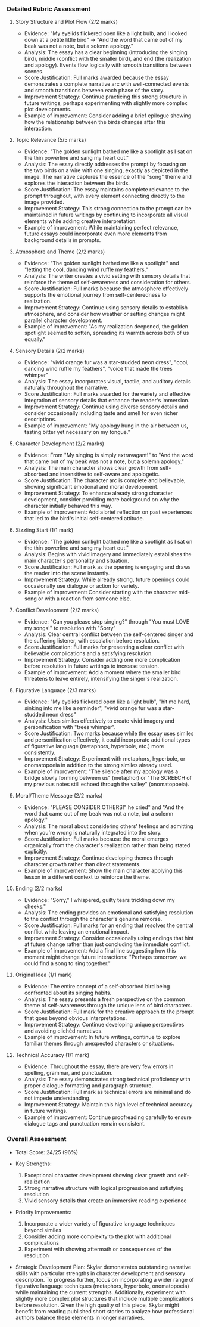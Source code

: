 ### Detailed Rubric Assessment

1. Story Structure and Plot Flow (2/2 marks)
   - Evidence: "My eyelids flickered open like a light bulb, and I looked down at a petite little bird" -> "And the word that came out of my beak was not a note, but a solemn apology."
   - Analysis: The essay has a clear beginning (introducing the singing bird), middle (conflict with the smaller bird), and end (the realization and apology). Events flow logically with smooth transitions between scenes.
   - Score Justification: Full marks awarded because the essay demonstrates a complete narrative arc with well-connected events and smooth transitions between each phase of the story.
   - Improvement Strategy: Continue practicing this strong structure in future writings, perhaps experimenting with slightly more complex plot developments.
   - Example of improvement: Consider adding a brief epilogue showing how the relationship between the birds changes after this interaction.

2. Topic Relevance (5/5 marks)
   - Evidence: "The golden sunlight bathed me like a spotlight as I sat on the thin powerline and sang my heart out."
   - Analysis: The essay directly addresses the prompt by focusing on the two birds on a wire with one singing, exactly as depicted in the image. The narrative captures the essence of the "song" theme and explores the interaction between the birds.
   - Score Justification: The essay maintains complete relevance to the prompt throughout, with every element connecting directly to the image provided.
   - Improvement Strategy: This strong connection to the prompt can be maintained in future writings by continuing to incorporate all visual elements while adding creative interpretation.
   - Example of improvement: While maintaining perfect relevance, future essays could incorporate even more elements from background details in prompts.

3. Atmosphere and Theme (2/2 marks)
   - Evidence: "The golden sunlight bathed me like a spotlight" and "letting the cool, dancing wind ruffle my feathers."
   - Analysis: The writer creates a vivid setting with sensory details that reinforce the theme of self-awareness and consideration for others.
   - Score Justification: Full marks because the atmosphere effectively supports the emotional journey from self-centeredness to realization.
   - Improvement Strategy: Continue using sensory details to establish atmosphere, and consider how weather or setting changes might parallel character development.
   - Example of improvement: "As my realization deepened, the golden spotlight seemed to soften, spreading its warmth across both of us equally."

4. Sensory Details (2/2 marks)
   - Evidence: "vivid orange fur was a star-studded neon dress", "cool, dancing wind ruffle my feathers", "voice that made the trees whimper"
   - Analysis: The essay incorporates visual, tactile, and auditory details naturally throughout the narrative.
   - Score Justification: Full marks awarded for the variety and effective integration of sensory details that enhance the reader's immersion.
   - Improvement Strategy: Continue using diverse sensory details and consider occasionally including taste and smell for even richer descriptions.
   - Example of improvement: "My apology hung in the air between us, tasting bitter yet necessary on my tongue."

5. Character Development (2/2 marks)
   - Evidence: From "My singing is simply extravagant!" to "And the word that came out of my beak was not a note, but a solemn apology."
   - Analysis: The main character shows clear growth from self-absorbed and insensitive to self-aware and apologetic.
   - Score Justification: The character arc is complete and believable, showing significant emotional and moral development.
   - Improvement Strategy: To enhance already strong character development, consider providing more background on why the character initially behaved this way.
   - Example of improvement: Add a brief reflection on past experiences that led to the bird's initial self-centered attitude.

6. Sizzling Start (1/1 mark)
   - Evidence: "The golden sunlight bathed me like a spotlight as I sat on the thin powerline and sang my heart out."
   - Analysis: Begins with vivid imagery and immediately establishes the main character's personality and situation.
   - Score Justification: Full mark as the opening is engaging and draws the reader into the scene instantly.
   - Improvement Strategy: While already strong, future openings could occasionally use dialogue or action for variety.
   - Example of improvement: Consider starting with the character mid-song or with a reaction from someone else.

7. Conflict Development (2/2 marks)
   - Evidence: "Can you please stop singing?" through "You must LOVE my songs!" to resolution with "Sorry"
   - Analysis: Clear central conflict between the self-centered singer and the suffering listener, with escalation before resolution.
   - Score Justification: Full marks for presenting a clear conflict with believable complications and a satisfying resolution.
   - Improvement Strategy: Consider adding one more complication before resolution in future writings to increase tension.
   - Example of improvement: Add a moment where the smaller bird threatens to leave entirely, intensifying the singer's realization.

8. Figurative Language (2/3 marks)
   - Evidence: "My eyelids flickered open like a light bulb", "hit me hard, sinking into me like a reminder", "vivid orange fur was a star-studded neon dress"
   - Analysis: Uses similes effectively to create vivid imagery and personification with "trees whimper".
   - Score Justification: Two marks because while the essay uses similes and personification effectively, it could incorporate additional types of figurative language (metaphors, hyperbole, etc.) more consistently.
   - Improvement Strategy: Experiment with metaphors, hyperbole, or onomatopoeia in addition to the strong similes already used.
   - Example of improvement: "The silence after my apology was a bridge slowly forming between us" (metaphor) or "The SCREECH of my previous notes still echoed through the valley" (onomatopoeia).

9. Moral/Theme Message (2/2 marks)
   - Evidence: "PLEASE CONSIDER OTHERS!" he cried" and "And the word that came out of my beak was not a note, but a solemn apology."
   - Analysis: The moral about considering others' feelings and admitting when you're wrong is naturally integrated into the story.
   - Score Justification: Full marks because the moral emerges organically from the character's realization rather than being stated explicitly.
   - Improvement Strategy: Continue developing themes through character growth rather than direct statements.
   - Example of improvement: Show the main character applying this lesson in a different context to reinforce the theme.

10. Ending (2/2 marks)
    - Evidence: "Sorry," I whispered, guilty tears trickling down my cheeks."
    - Analysis: The ending provides an emotional and satisfying resolution to the conflict through the character's genuine remorse.
    - Score Justification: Full marks for an ending that resolves the central conflict while leaving an emotional impact.
    - Improvement Strategy: Consider occasionally using endings that hint at future change rather than just concluding the immediate conflict.
    - Example of improvement: Add a final line suggesting how this moment might change future interactions: "Perhaps tomorrow, we could find a song to sing together."

11. Original Idea (1/1 mark)
    - Evidence: The entire concept of a self-absorbed bird being confronted about its singing habits.
    - Analysis: The essay presents a fresh perspective on the common theme of self-awareness through the unique lens of bird characters.
    - Score Justification: Full mark for the creative approach to the prompt that goes beyond obvious interpretations.
    - Improvement Strategy: Continue developing unique perspectives and avoiding clichéd narratives.
    - Example of improvement: In future writings, continue to explore familiar themes through unexpected characters or situations.

12. Technical Accuracy (1/1 mark)
    - Evidence: Throughout the essay, there are very few errors in spelling, grammar, and punctuation.
    - Analysis: The essay demonstrates strong technical proficiency with proper dialogue formatting and paragraph structure.
    - Score Justification: Full mark as technical errors are minimal and do not impede understanding.
    - Improvement Strategy: Maintain this high level of technical accuracy in future writings.
    - Example of improvement: Continue proofreading carefully to ensure dialogue tags and punctuation remain consistent.

### Overall Assessment

- Total Score: 24/25 (96%)
- Key Strengths:
  1. Exceptional character development showing clear growth and self-realization
  2. Strong narrative structure with logical progression and satisfying resolution
  3. Vivid sensory details that create an immersive reading experience

- Priority Improvements:
  1. Incorporate a wider variety of figurative language techniques beyond similes
  2. Consider adding more complexity to the plot with additional complications
  3. Experiment with showing aftermath or consequences of the resolution

- Strategic Development Plan:
  Skylar demonstrates outstanding narrative skills with particular strengths in character development and sensory description. To progress further, focus on incorporating a wider range of figurative language techniques (metaphors, hyperbole, onomatopoeia) while maintaining the current strengths. Additionally, experiment with slightly more complex plot structures that include multiple complications before resolution. Given the high quality of this piece, Skylar might benefit from reading published short stories to analyze how professional authors balance these elements in longer narratives.